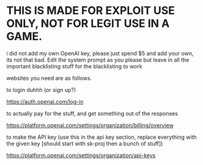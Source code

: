 # THIS IS MADE FOR EXPLOIT USE ONLY, NOT FOR LEGIT USE IN A GAME.
i did not add my own OpenAI key, please just spend $5 and add your own, its not that bad. Edit the system prompt as you please but leave in all the important blacklisting stuff for the blacklisting to work

websites you need are as follows.

to login duhhh (or sign up?)

https://auth.openai.com/log-in

to actually pay for the stuff, and get something out of the responses

https://platform.openai.com/settings/organization/billing/overview

to make the API key (use this in the api key section, replace everything with the given key [should start with sk-proj then a bunch of stuff])

https://platform.openai.com/settings/organization/api-keys
